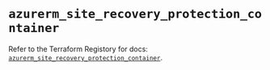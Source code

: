 # `azurerm_site_recovery_protection_container`

Refer to the Terraform Registory for docs: [`azurerm_site_recovery_protection_container`](https://www.terraform.io/docs/providers/azurerm/r/site_recovery_protection_container).
